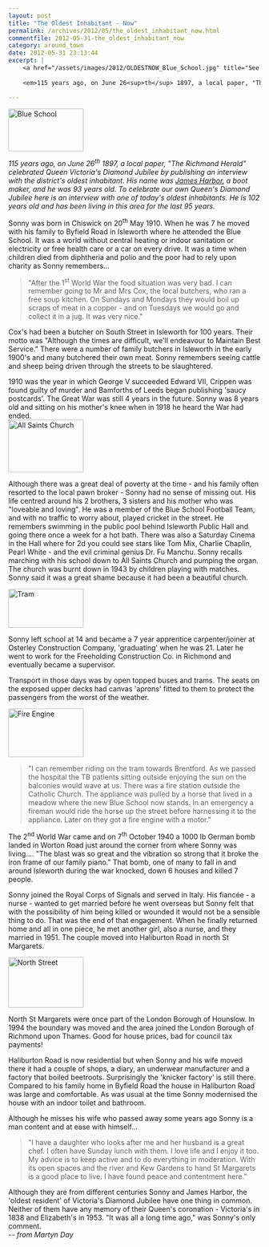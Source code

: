 ```yaml
---
layout: post
title: "The Oldest Inhabitant - Now"
permalink: /archives/2012/05/the_oldest_inhabitant_now.html
commentfile: 2012-05-31-the_oldest_inhabitant_now
category: around_town
date: 2012-05-31 23:13:44
excerpt: |
    <a href="/assets/images/2012/OLDESTNOW_Blue_School.jpg" title="See larger version of - Blue School"><img src="/assets/images/2012/OLDESTNOW_Blue_School_thumb.jpg" width="150" height="85" alt="Blue School" class="photo right" /></a>
    
    <em>115 years ago, on June 26<sup>th</sup> 1897, a local paper, "The Richmond Herald" celebrated Queen Victoria's Diamond Jubilee by publishing an interview with the district's oldest inhabitant. His name was <a href="https://stmargarets.london/archives/2012/05/the_oldest_inhabitant_then.html,">James Harbor</a> a boot maker, and he was 93 years old. To celebrate our own Queen's Diamond Jubilee here is an interview with one of today's oldest inhabitants. He is 102 years old and has been living in this area for the last 95 years.</em>

---
```


<a href="/assets/images/2012/OLDESTNOW_Blue_School.jpg" title="See larger version of - Blue School"><img src="/assets/images/2012/OLDESTNOW_Blue_School_thumb.jpg" width="150" height="85" alt="Blue School" class="photo right" /></a>

<em>115 years ago, on June 26<sup>th</sup> 1897, a local paper, "The Richmond Herald" celebrated Queen Victoria's Diamond Jubilee by publishing an interview with the district's oldest inhabitant. His name was [James Harbor](https://stmargarets.london/archives/2012/05/the_oldest_inhabitant_then.html), a boot maker, and he was 93 years old. To celebrate our own Queen's Diamond Jubilee here is an interview with one of today's oldest inhabitants. He is 102 years old and has been living in this area for the last 95 years.</em>

Sonny was born in Chiswick on 20<sup>th</sup> May 1910. When he was 7 he moved with his family to Byfield Road in Isleworth where he attended the Blue School. It was a world without central heating or indoor sanitation or electricity or free health care or a car on every drive. It was a time when children died from diphtheria and polio and the poor had to rely upon charity as Sonny remembers...

> "After the 1<sup>st</sup> World War the food situation was very bad. I can remember going to Mr and Mrs Cox, the local butchers, who ran a free soup kitchen. On Sundays and Mondays they would boil up scraps of meat in a copper - and on Tuesdays we would go and collect it in a jug. It was very nice."

Cox's had been a butcher on South Street in Isleworth for 100 years. Their motto was "Although the times are difficult, we'll endeavour to Maintain Best Service." There were a number of family butchers in Isleworth in the early 1900's and many butchered their own meat. Sonny remembers seeing cattle and sheep being driven through the streets to be slaughtered.

<div markdown="1" class="box">
1910 was the year in which George V succeeded Edward VII, Crippen was found guilty of murder and Bamforths of Leeds began publishing 'saucy postcards'. The Great War was still 4 years in the future. Sonny was 8 years old and sitting on his mother's knee when in 1918 he heard the War had ended.

</div>
<a href="/assets/images/2012/OLDESTNOW_All_Saints_Church.jpg" title="See larger version of - All Saints Church"><img src="/assets/images/2012/OLDESTNOW_All_Saints_Church_thumb.jpg" width="150" height="105" alt="All Saints Church" class="photo right" /></a>

Although there was a great deal of poverty at the time - and his family often resorted to the local pawn broker - Sonny had no sense of missing out. His life centred around his 2 brothers, 3 sisters and his mother who was "loveable and loving". He was a member of the Blue School Football Team, and with no traffic to worry about, played cricket in the street. He remembers swimming in the public pool behind Isleworth Public Hall and going there once a week for a hot bath. There was also a Saturday Cinema in the Hall where for 2d you could see stars like Tom Mix, Charlie Chaplin, Pearl White - and the evil criminal genius Dr. Fu Manchu. Sonny recalls marching with his school down to All Saints Church and pumping the organ. The church was burnt down in 1943 by children playing with matches. Sonny said it was a great shame because it had been a beautiful church.

<a href="/assets/images/2012/OLDESTNOW_Tram.jpg" title="See larger version of - Tram"><img src="/assets/images/2012/OLDESTNOW_Tram_thumb.jpg" width="150" height="78" alt="Tram" class="photo right" /></a>

Sonny left school at 14 and became a 7 year apprentice carpenter/joiner at Osterley Construction Company, 'graduating' when he was 21. Later he went to work for the Freeholding Construction Co. in Richmond and eventually became a supervisor.

Transport in those days was by open topped buses and trams. The seats on the exposed upper decks had canvas 'aprons' fitted to them to protect the passengers from the worst of the weather.

<a href="/assets/images/2012/OLDESTNOW_Fire_Engine.jpg" title="See larger version of - Fire Engine"><img src="/assets/images/2012/OLDESTNOW_Fire_Engine_thumb.jpg" width="150" height="97" alt="Fire Engine" class="photo right" /></a>

> "I can remember riding on the tram towards Brentford. As we passed the hospital the TB patients sitting outside enjoying the sun on the balconies would wave at us. There was a fire station outside the Catholic Church. The appliance was pulled by a horse that lived in a meadow where the new Blue School now stands. In an emergency a fireman would ride the horse up the street before harnessing it to the appliance. Later on they got a fire engine with a motor."

The 2<sup>nd</sup> World War came and on 7<sup>th</sup> October 1940 a 1000 lb German bomb landed in Worton Road just around the corner from where Sonny was living.... "The blast was so great and the vibration so strong that it broke the iron frame of our family piano." That bomb, one of many to fall in and around Isleworth during the war knocked, down 6 houses and killed 7 people.

Sonny joined the Royal Corps of Signals and served in Italy. His fiancée - a nurse - wanted to get married before he went overseas but Sonny felt that with the possibility of him being killed or wounded it would not be a sensible thing to do. That was the end of that engagement. When he finally returned home and all in one piece, he met another girl, also a nurse, and they married in 1951. The couple moved into Haliburton Road in north St Margarets.

<div markdown="1" class="box">
<a href="/assets/images/2012/OLDESTNOW_North_Street.jpg" title="See larger version of - North Street"><img src="/assets/images/2012/OLDESTNOW_North_Street_thumb.jpg" width="150" height="101" alt="North Street" class="photo left" /></a>

North St Margarets were once part of the London Borough of Hounslow. In 1994 the boundary was moved and the area joined the London Borough of Richmond upon Thames. Good for house prices, bad for council tax payments!

</div>
Haliburton Road is now residential but when Sonny and his wife moved there it had a couple of shops, a diary, an underwear manufacturer and a factory that boiled beetroots. Surprisingly the 'knicker factory' is still there. Compared to his family home in Byfield Road the house in Haliburton Road was large and comfortable. As was usual at the time Sonny modernised the house with an indoor toilet and bathroom.

Although he misses his wife who passed away some years ago Sonny is a man content and at ease with himself...

> "I have a daughter who looks after me and her husband is a great chef. I often have Sunday lunch with them. I love life and I enjoy it too. My advice is to keep active and to do everything in moderation. With its open spaces and the river and Kew Gardens to hand St Margarets is a good place to live. I have found peace and contentment here."

<div markdown="1" class="box">
Although they are from different centuries Sonny and James Harbor, the 'oldest resident' of Victoria's Diamond Jubilee have one thing in common. Neither of them have any memory of their Queen's coronation - Victoria's in 1838 and Elizabeth's in 1953. "It was all a long time ago," was Sonny's only comment.

</div>
<cite>-- from Martyn Day</cite>
